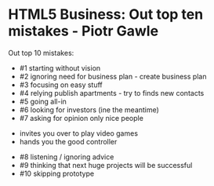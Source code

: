 HTML5 Business: Out top ten mistakes - Piotr Gawle
==================================================

Out top 10 mistakes:

* #1 starting without vision
* #2 ignoring need for business plan - create business plan
* #3 focusing on easy stuff
* #4 relying publish apartments - try to finds new contacts
* #5 going all-in
* #6 looking for investors (ine the meantime)
* #7 asking for opinion only nice people
 - invites you over to play video games
 - hands you the good controller
* #8 listening / ignoring advice
* #9 thinking that next huge projects will be successful
* #10 skipping prototype